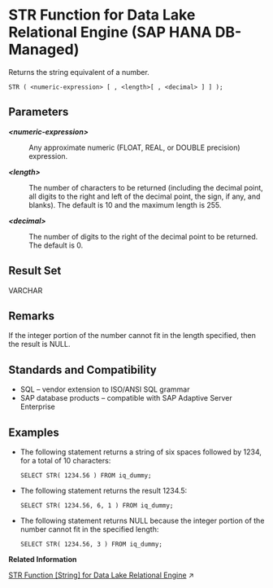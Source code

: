 <!-- loio6152b1608e3e4c5e898c592f645366b7 -->

# STR Function for Data Lake Relational Engine \(SAP HANA DB-Managed\)

Returns the string equivalent of a number.



```
STR ( <numeric-expression> [ , <length>[ , <decimal> ] ] );
```



<a name="loio6152b1608e3e4c5e898c592f645366b7__section_jf4_xt5_vrb"/>

## Parameters


<dl>
<dt><b>

*<numeric-expression\>*

</b></dt>
<dd>

Any approximate numeric \(FLOAT, REAL, or DOUBLE precision\) expression.



</dd><dt><b>

*<length\>*

</b></dt>
<dd>

The number of characters to be returned \(including the decimal point, all digits to the right and left of the decimal point, the sign, if any, and blanks\). The default is 10 and the maximum length is 255.



</dd><dt><b>

*<decimal\>*

</b></dt>
<dd>

The number of digits to the right of the decimal point to be returned. The default is 0.



</dd>
</dl>



<a name="loio6152b1608e3e4c5e898c592f645366b7__section_nbc_yt5_vrb"/>

## Result Set

VARCHAR



<a name="loio6152b1608e3e4c5e898c592f645366b7__section_gfp_yt5_vrb"/>

## Remarks

If the integer portion of the number cannot fit in the length specified, then the result is NULL.



<a name="loio6152b1608e3e4c5e898c592f645366b7__section_y2b_zt5_vrb"/>

## Standards and Compatibility

-   SQL – vendor extension to ISO/ANSI SQL grammar
-   SAP database products – compatible with SAP Adaptive Server Enterprise



<a name="loio6152b1608e3e4c5e898c592f645366b7__section_gsq_zt5_vrb"/>

## Examples

-   The following statement returns a string of six spaces followed by 1234, for a total of 10 characters:

    ```
    SELECT STR( 1234.56 ) FROM iq_dummy;
    ```

-   The following statement returns the result 1234.5:

    ```
    SELECT STR( 1234.56, 6, 1 ) FROM iq_dummy;
    ```

-   The following statement returns NULL because the integer portion of the number cannot fit in the specified length:

    ```
    SELECT STR( 1234.56, 3 ) FROM iq_dummy;
    ```


**Related Information**  


[STR Function \[String\] for Data Lake Relational Engine](https://help.sap.com/viewer/19b3964099384f178ad08f2d348232a9/2023_4_QRC/en-US/a584f54284f21015bb43e961aa835036.html "Returns the string equivalent of a number.") :arrow_upper_right:

